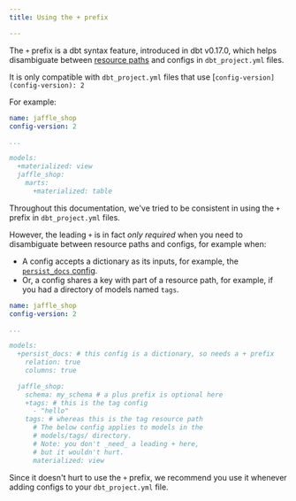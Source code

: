 ```yaml
---
title: Using the + prefix

---
```


The `+` prefix is a dbt syntax feature, introduced in dbt v0.17.0, which helps disambiguate between [resource paths](resource-path) and configs in `dbt_project.yml` files.

It is only compatible with `dbt_project.yml` files that use [`config-version](config-version): 2`

For example:

<File name='dbt_project.yml'>

```yml
name: jaffle_shop
config-version: 2

...

models:
  +materialized: view
  jaffle_shop:
    marts:
      +materialized: table
```

</File>

Throughout this documentation, we've tried to be consistent in using the `+` prefix in `dbt_project.yml` files.

However, the leading `+` is in fact _only required_ when you need to disambiguate between resource paths and configs, for example when:
- A config accepts a dictionary as its inputs, for example, the [`persist_docs` config](persist_docs).
- Or, a config shares a key with part of a resource path, for example, if you had a directory of models named `tags`.

<File name='dbt_project.yml'>

```yml
name: jaffle_shop
config-version: 2

...

models:
  +persist_docs: # this config is a dictionary, so needs a + prefix
    relation: true
    columns: true

  jaffle_shop:
    schema: my_schema # a plus prefix is optional here
    +tags: # this is the tag config
      - "hello"
    tags: # whereas this is the tag resource path
      # The below config applies to models in the
      # models/tags/ directory.
      # Note: you don't _need_ a leading + here,
      # but it wouldn't hurt.
      materialized: view


```

</File>

Since it doesn't hurt to use the `+` prefix, we recommend you use it whenever adding configs to your `dbt_project.yml` file.
